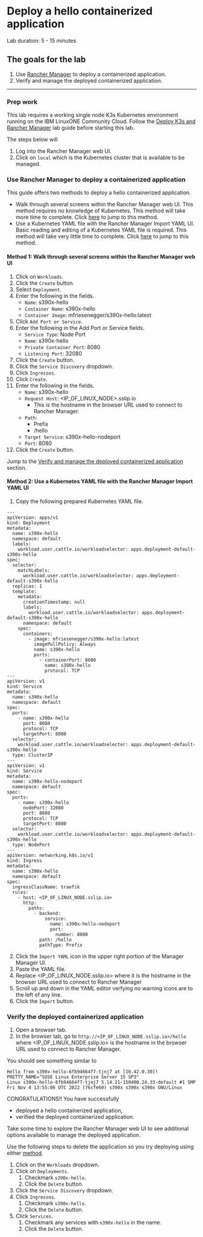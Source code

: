 # Deploy a hello containerized application

Lab duration: 5 - 15 minutes

## The goals for the lab

1. Use [Rancher Manager](https://www.rancher.com/products/rancher) to deploy a containerized application.
2. Verify and manage the deployed containerized application.
---

### Prep work

This lab requires a working single node K3s Kubernetes environment running on the IBM LinuxONE Community Cloud.
Follow the [Deploy K3s and Rancher Manager](https://github.com/mfriesenegger/linuxone-fast-start/blob/main/rancher/1_deploy_k3s_and_rancher_manager.md#deploy-k3s-and-rancher-manager) lab guide before starting this lab.

The steps below will 

1. Log into the Rancher Manager web UI.
2. Click on `local` which is the Kubernetes cluster that is available to be managed.

### Use Rancher Manager to deploy a containerized application

This guide offers two methods to deploy a hello containerized application.

- Walk through several screens within the Rancher Manager web UI. 
This method requires no knowledge of Kubernetes. 
This method will take more time to complete. 
Click [here](#method-1-walk-through-several-screens-within-the-rancher-manager-web-ui) to jump to this method.
- Use a Kubernetes YAML file with the Rancher Manager Import YAML UI. 
Basic reading and editing of a Kubernetes YAML file is required. 
This method will take very little time to complete.
Click [here](#method-2-use-a-kubernetes-yaml-file-with-the-rancher-manager-import-yaml-ui) to jump to this method.

#### Method 1: Walk through several screens within the Rancher Manager web UI

1. Click on `Workloads`.
2. Click the `Create` button.
3. Select `Deployment`.
4. Enter the following in the fields.
    - `Name`: s390x-hello
    - `Container Name`: s390x-hello
    - `Container Image`: mfriesenegger/s390x-hello:latest
5. Click `Add Port or Service`.
6. Enter the following in the Add Port or Service fields.
    - `Service Type`: Node Port
    - `Name`: s390x-hello
    - `Private Container Port`: 8080
    - `Listening Port`: 32080
7. Click the `Create` button.
8. Click the `Service Discovery` dropdown.
9. Click `Ingresses`.
10. Click `Create`.
11. Enter the following in the fields.
    - `Name`: s390x-hello
    - `Request Host`: <IP_OF_LINUX_NODE>.sslip.io
        - This is the hostname in the browser URL used to connect to Rancher Manager.
    - `Path`:
        - Prefix
        - /hello
    - `Target Service`: s390x-hello-nodeport
    - `Port`: 8080
12. Click the `Create` button.

Jump to the [Verify and manage the deployed containerized application](#verify-the-deployed-containerized-application) section.

#### Method 2: Use a Kubernetes YAML file with the Rancher Manager Import YAML UI

1.  Copy the following prepared Kubernetes YAML file.

```
---
apiVersion: apps/v1
kind: Deployment
metadata:
  name: s390x-hello
  namespace: default
  labels:
    workload.user.cattle.io/workloadselector: apps.deployment-default-s390x-hello
spec:
  selector:
    matchLabels:
      workload.user.cattle.io/workloadselector: apps.deployment-default-s390x-hello
  replicas: 1
  template:
    metadata:
      creationTimestamp: null
      labels:
        workload.user.cattle.io/workloadselector: apps.deployment-default-s390x-hello
      namespace: default
    spec:
      containers:
        - image: mfriesenegger/s390x-hello:latest
          imagePullPolicy: Always
          name: s390x-hello
          ports:
            - containerPort: 8080
              name: s390x-hello
              protocol: TCP
---
apiVersion: v1
kind: Service
metadata:
  name: s390x-hello
  namespace: default
spec:
  ports:
    - name: s390x-hello
      port: 8080
      protocol: TCP
      targetPort: 8080
  selector:
    workload.user.cattle.io/workloadselector: apps.deployment-default-s390x-hello
  type: ClusterIP
---
apiVersion: v1
kind: Service
metadata:
  name: s390x-hello-nodeport
  namespace: default
spec:
  ports:
    - name: s390x-hello
      nodePort: 32080
      port: 8080
      protocol: TCP
      targetPort: 8080
  selector:
    workload.user.cattle.io/workloadselector: apps.deployment-default-s390x-hello
  type: NodePort
---
apiVersion: networking.k8s.io/v1
kind: Ingress
metadata:
  name: s390x-hello
  namespace: default
spec:
  ingressClassName: traefik
  rules:
    - host: <IP_OF_LINUX_NODE.sslip.io>
      http:
        paths:
          - backend:
              service:
                name: s390x-hello-nodeport
                port:
                  number: 8080
            path: /hello
            pathType: Prefix
```
2. Click the `Import YAML` icon in the upper right portion of the Manager Manager UI.
3. Paste the YAML file.
4. Replace <IP_OF_LINUX_NODE.sslip.io> where it is the hostname in the browser URL used to connect to Rancher Manager
5. Scroll up and down in the YAML editor verfying no warning icons are to the left of any line.
6. Click the `Import` button.

### Verify the deployed containerized application

1. Open a browser tab.
2. In the browser tab, go to `http://<IP_OF_LINUX_NODE.sslip.io>/hello` where <IP_OF_LINUX_NODE.sslip.io> is the hostname in the browser URL used to connect to Rancher Manager.

You should see something similar to

```
Hello from s390x-hello-6fb94664f7-tjnj7 at [10.42.0.30]!
PRETTY_NAME="SUSE Linux Enterprise Server 15 SP3"
Linux s390x-hello-6fb94664f7-tjnj7 5.14.21-150400.24.33-default #1 SMP Fri Nov 4 13:55:06 UTC 2022 (76cfe60) s390x s390x s390x GNU/Linux
```

CONGRATULATIONS!!  You have successfully

- deployed a hello containerized application, 
- verified the deployed containerized application.

Take some time to explore the Rancher Manager web UI to see additional options available to manage the deployed application.

Use the following steps to delete the application so you try deploying using either [method](#use-rancher-manager-to-deploy-a-containerized-application).

1. Click on the `Workloads` dropdown.
2. Click on `Deployments`.
    1. Checkmark `s390x-hello`.
    2. Click the `Delete` button.
3. Click the `Service Discovery` dropdown.
4. Click `Ingresses`.
    1. Checkmark `s390x-hello`.
    2. Click the `Delete` button.
5. Click `Services`.
    1. Checkmark any services with `s390x-hello` in the name.
    2. Click the `Delete` button.